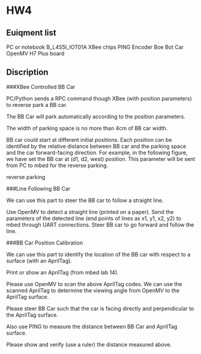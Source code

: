 # HW4

## Euiqment list
PC or notebook
B_L4S5I_IOT01A
XBee chips
PING
Encoder
Boe Bot Car
OpenMV H7 Plus board

## Discription
###XBee Controlled BB Car

PC/Python sends a RPC command though XBee (with position parameters) to reverse park a BB car.

The BB Car will park automatically according to the position parameters.

The width of parking space is no more than 4cm of BB car width.

BB car could start at different initial positions. Each position can be identified by the relative distance between BB car and the parking space and the car forward-facing direction. For example, in the following figure, we have set the BB car at (d1, d2, west) position. This parameter will be sent from PC to mbed for the reverse parking.

reverse parking

###Line Following BB Car

We can use this part to steer the BB car to follow a straight line.

Use OpenMV to detect a straight line (printed on a paper).
Send the parameters of the detected line (end points of lines as x1, y1, x2, y2) to mbed through UART connections.
Steer BB car to go forward and follow the line.

###BB Car Position Calibration

We can use this part to identify the location of the BB car with respect to a surface (with an AprilTag).

Print or show an AprilTag (from mbed lab 14).

Please use OpenMV to scan the above AprilTag codes. We can use the scanned AprilTag to determine the viewing angle from OpenMV to the AprilTag surface.

Please steer BB Car such that the car is facing directly and perpendicular to the AprilTag surface.

Also use PING to measure the distance between BB Car and AprilTag surface.

Please show and verify (use a ruler) the distance measured above.
